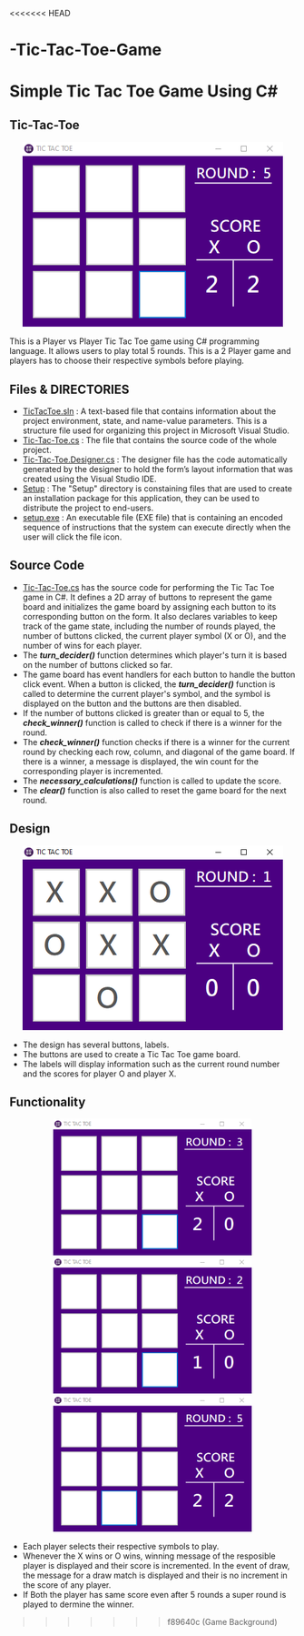 <<<<<<< HEAD
# -Tic-Tac-Toe-Game
Simple  Tic Tac Toe Game Using C#
=======
## Tic-Tac-Toe

<div align="center">
  <img src="https://github.com/PRATHAM-099/Tic-Tac-Toe/blob/main/Resources/FinalWin.gif" alt="Tic Tac Toe" />
</div>

This is a Player vs Player Tic Tac Toe game using C# programming language. 
It allows users to play total 5 rounds. 
This is a 2 Player game and players has to choose their respective symbols before playing.

## Files & DIRECTORIES
- <a href="https://github.com/PRATHAM-099/Tic-Tac-Toe/blob/main/TicTacToe.sln">TicTacToe.sln</a> : A text-based file that contains information about the project environment, state, and name-value parameters. This is a structure file used for organizing this project in Microsoft Visual Studio.
- <a href="https://github.com/PRATHAM-099/Tic-Tac-Toe/blob/main/TicTacToe/Tic-Tac-Toe.cs">Tic-Tac-Toe.cs</a> : The file that contains the source code of the whole project.
- <a href="https://github.com/PRATHAM-099/Tic-Tac-Toe/blob/main/TicTacToe/Tic-Tac-Toe.Designer.cs">Tic-Tac-Toe.Designer.cs</a> : The designer file has the code automatically generated by the designer to hold the form’s layout information that was created using the Visual Studio IDE.
- <a href="https://github.com/PRATHAM-099/Tic-Tac-Toe/tree/main/Tic-Tac-Toe%20Setup">Setup</a> : The "Setup" directory is constaining files that are used to create an installation package for this application, they can be used to distribute the project to end-users.
- <a href="https://github.com/PRATHAM-099/Tic-Tac-Toe/tree/main/Tic-Tac-Toe%20Setup/Debug">setup.exe</a> : An executable file (EXE file) that is containing an encoded sequence of instructions that the system can execute directly when the user will click the file icon. 

## Source Code
- <a href="https://github.com/PRATHAM-099/Tic-Tac-Toe/blob/main/TicTacToe/Tic-Tac-Toe.cs">Tic-Tac-Toe.cs</a> has the source code for performing the Tic Tac Toe game in C#. It defines a 2D array of buttons to represent the game board and initializes the game board by assigning each button to its corresponding button on the form. It also declares variables to keep track of the game state, including the number of rounds played, the number of buttons clicked, the current player symbol (X or O), and the number of wins for each player.
- The ***turn_decider()*** function determines which player's turn it is based on the number of buttons clicked so far.
- The game board has event handlers for each button to handle the button click event. When a button is clicked, the ***turn_decider()*** function is called to determine the current player's symbol, and the symbol is displayed on the button and the buttons are then disabled.
- If the number of buttons clicked is greater than or equal to 5, the ***check_winner()*** function is called to check if there is a winner for the round.
- The ***check_winner()*** function checks if there is a winner for the current round by checking each row, column, and diagonal of the game board. If there is a winner, a message is displayed, the win count for the corresponding player is incremented.
- The ***necessary_calculations()*** function is called to update the score.
- The ***clear()*** function is also called to reset the game board for the next round.

## Design
<div align="center">
  <img src="https://github.com/PRATHAM-099/Tic-Tac-Toe/blob/main/Resources/pic.png" alt="Tic Tac Toe" />
</div>

- The design has several buttons, labels.
- The buttons are used to create a Tic Tac Toe game board.
- The labels will display information such as the current round number and the scores for player O and player X.


## Functionality
<div align="center">
  <img src="https://github.com/PRATHAM-099/Tic-Tac-Toe/blob/main/Resources/OWin.gif" alt="Tic Tac Toe" height="240" width="350"/> 
  <img src="https://github.com/PRATHAM-099/Tic-Tac-Toe/blob/main/Resources/XWin.gif" alt="Tic Tac Toe" height="240" width="350"/> 
  <img src="https://github.com/PRATHAM-099/Tic-Tac-Toe/blob/main/Resources/Draw.gif" alt="Tic Tac Toe" height="240" width="350"/>
</div>

- Each player selects their respective symbols to play.
- Whenever the X wins or O wins, winning message of the resposible player is displayed and their score is incremented. In the event of draw, the message for a draw match is displayed and their is no increment in the score of any player.
- If Both the player has same score even after 5 rounds a super round is played to dermine the winner.
>>>>>>> f89640c (Game Background)
